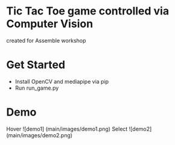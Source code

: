 # Tic Tac Toe game controlled via Computer Vision
created for Assemble workshop

# Get Started
- Install OpenCV and mediapipe via pip
- Run run_game.py

# Demo
Hover
![demo1] (main/images/demo1.png)
Select
![demo2] (main/images/demo2.png)

